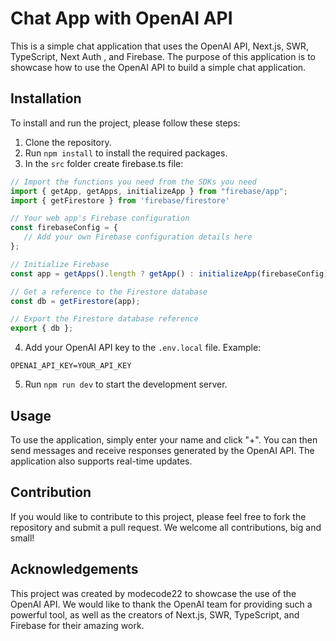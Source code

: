 # Chat App with OpenAI API

This is a simple chat application that uses the OpenAI API, Next.js, SWR, TypeScript, Next Auth , and Firebase. The purpose of this application is to showcase how to use the OpenAI API to build a simple chat application.

## Installation

To install and run the project, please follow these steps:

1. Clone the repository.
2. Run `npm install` to install the required packages.
3. In the `src` folder create firebase.ts file:
```javascript
// Import the functions you need from the SDKs you need
import { getApp, getApps, initializeApp } from "firebase/app";
import { getFirestore } from 'firebase/firestore'

// Your web app's Firebase configuration
const firebaseConfig = {
   // Add your own Firebase configuration details here
};

// Initialize Firebase
const app = getApps().length ? getApp() : initializeApp(firebaseConfig);

// Get a reference to the Firestore database
const db = getFirestore(app);

// Export the Firestore database reference
export { db };
```

4. Add your OpenAI API key to the `.env.local` file. Example:

```OPENAI_API_KEY=YOUR_API_KEY```

5. Run `npm run dev` to start the development server.

## Usage

To use the application, simply enter your name and click "+". You can then send messages and receive responses generated by the OpenAI API. The application also supports real-time updates.

## Contribution

If you would like to contribute to this project, please feel free to fork the repository and submit a pull request. We welcome all contributions, big and small!


## Acknowledgements

This project was created by modecode22 to showcase the use of the OpenAI API. We would like to thank the OpenAI team for providing such a powerful tool, as well as the creators of Next.js, SWR, TypeScript, and Firebase for their amazing work.
